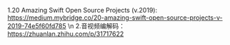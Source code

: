 1.20 Amazing Swift Open Source Projects (v.2019):
    https://medium.mybridge.co/20-amazing-swift-open-source-projects-v-2019-74e5f60fd785 \n
2.音视频编解码：https://zhuanlan.zhihu.com/p/31717622
